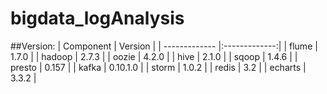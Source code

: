 # bigdata_logAnalysis

##Version:
| Component     | Version       |
| ------------- |:-------------:|
| flume         | 1.7.0         | 
| hadoop        | 2.7.3         | 
| oozie         | 4.2.0         | 
| hive          | 2.1.0         | 
| sqoop         | 1.4.6         | 
| presto        | 0.157         | 
| kafka         | 0.10.1.0      | 
| storm         | 1.0.2         | 
| redis         | 3.2           | 
| echarts       | 3.3.2         | 

